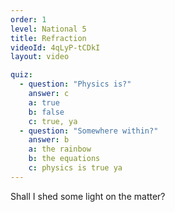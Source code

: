 ```yaml
---
order: 1
level: National 5
title: Refraction
videoId: 4qLyP-tCDkI
layout: video

quiz:
  - question: "Physics is?"
    answer: c
    a: true
    b: false
    c: true, ya
  - question: "Somewhere within?"
    answer: b
    a: the rainbow
    b: the equations
    c: physics is true ya
---
```


Shall I shed some light on the matter?